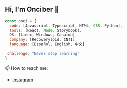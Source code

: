 ## Hi, I'm Onciber 🌱
```javascript
const onci = {
  code: [Javascript, Typescript, HTML, CSS, Python],
  tools: [React, Node, Storybook],
  OS: [Linux, Windows, Canaima],
  company: [Recoveryloid, CNTI],
  language: [Español, English, 中文]
  
 challenge: "Never stop learning"
}
```

📫 How to reach me:
-  [Instagram](https://www.instagram.com/onciberjb/)



<!--
**Onciberjb/Onciberjb** is a ✨ _special_ ✨ repository because its `README.md` (this file) appears on your GitHub profile.

Here are some ideas to get you started:

- 🔭 I’m currently working on ...
- 🌱 I’m currently learning ...
- 👯 I’m looking to collaborate on ...
- 🤔 I’m looking for help with ...
- 💬 Ask me about ...
- 📫 How to reach me: ...
- 😄 Pronouns: ...
- ⚡ Fun fact: ...
-->
